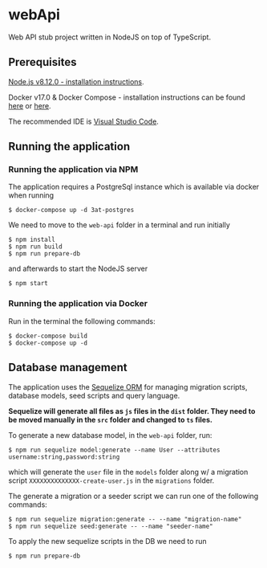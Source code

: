 # webApi

Web API stub project written in NodeJS on top of TypeScript.

## Prerequisites

[Node.js v8.12.0 - installation instructions](*https://nodejs.org/en/download/package-manager/).

Docker v17.0 & Docker Compose - installation instructions can be found [here](https://docs.docker.com/install/) or [here](https://docs.docker.com/compose/install/).

The recommended IDE is [Visual Studio Code](https://code.visualstudio.com/).

## Running the application

### Running the application via NPM

The application requires a PostgreSql instance which is available via docker when running

```
$ docker-compose up -d 3at-postgres
```

We need to move to the `web-api` folder in a terminal and run initially

```
$ npm install
$ npm run build
$ npm run prepare-db
```

and afterwards to start the NodeJS server

```
$ npm start
```

### Running the application via Docker

Run in the terminal the following commands:

```
$ docker-compose build
$ docker-compose up -d
```

## Database management

The application uses the [Sequelize ORM](http://docs.sequelizejs.com) for managing migration scripts, database models, seed scripts and query language.

**Sequelize will generate all files as `js` files in the `dist` folder. They need to be moved manually in the `src` folder and changed to `ts` files.**

To generate a new database model, in the `web-api` folder, run:
```
$ npm run sequelize model:generate --name User --attributes username:string,password:string
```

which will generate the `user` file in the `models` folder along w/ a migration script `XXXXXXXXXXXXXX-create-user.js` in the `migrations` folder.

The generate a migration or a seeder script we can run one of the following commands:

```
$ npm run sequelize migration:generate -- --name "migration-name"
$ npm run sequelize seed:generate -- --name "seeder-name"
```

To apply the new sequelize scripts in the DB we need to run 

```
$ npm run prepare-db
```
